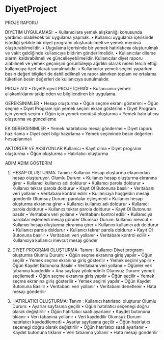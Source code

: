 # DiyetProject

PROJE RAPORU


DIYETIM UYGULAMASI:
•	Kullanıcılara yemek alışkanlığı konusunda yardımcı olabilecek bir uygulama yapmak.
•	Kullanıcı uygulama içerisinde istediği şekilde bir diyet programı oluşturabilmeli ve yemek menüsü oluşturabilmelidir.
•	Uygulama içerisinde bir yemek hatırlatıcısı oluşturulmalı ve vakit geldiğinde kullanıcıya bildirim gönderilmelidir.
•	Kullanıcılar dilerse alarmı kaldırabilmeli ve güncelleyebilmelidir. Kullanıcılar diyet raporu alabilmeli ve yemek geçmişini görüntüleyip ağırlıklı olarak neleri tercih ettiği kullanıcıya özet olarak sunulmalıdır.
•	Kullanıcılar yemek seçimi yaparken besin değeri bilgileri de dahil edilmeli ve rapor alınırken toplam ve ortalama tüketilen besin değerleri de kullanıcıya sunulmalıdır.


PROJE ADI 
•	DiyetProject
PROJE İÇERIĞI
•	Kullanıcının yemek alışkanlıklarını takip eden ve bilgilendiren bir uygulama.

GEREKSINIMLER
•	Hesap oluşturma
•	Öğün seçme ekranı gösterimi
•	Öğün seçme
•	Diyet Program için yemek seçimi ekran gösterimi
•	Diyet Program için yemek seçim
•	Öğün için yemek menüsü oluşturma
•	Yemek hatırlatıcısı oluşturma ve güncelleme

EK GEREKSINIMLER
•	Yemek hatırlatıcısı mesaj gönderme
•	Diyet raporu hazırlama
•	Diyet özet bilgi hazırlama
•	Yemek seçiminde besin değerleri hesaplanmalı

AKTÖRLER VE AKSIYONLAR
Kullanıcı
•	Kayıt olma
•	Diyet programı oluşturma
•	Öğün oluşturma
•	Hatırlatıcı oluşturma

ADIM ADIM GÖSTERIM

1.	HESAP OLUŞTURMA:
Tanım : Kullanıcı Hesap oluşturma ekranından hesap oluşturuyor.
Olumlu Durum:
•	Kullanıcı hesap oluşturma ekranına girer
•	Kullanıcı kullanıcı adı doldurur
•	Kullanıcı parola doldurur
•	Kullanıcı tekrar parola doldurur
•	Kayıt Ol Butonuna basılır
•	Veritabanı veri yollanır
•	Veritabanı kontrol edilir
•	Kullanıcıya hoşgeldin mesajı gönderilir
Olumsuz Durum: parolalar eşleşmedi 
•	Kullanıcı hesap oluşturma ekranına girer
•	Kullanıcı kullanıcı adı doldurur
•	Kullanıcı parola doldurur
•	Kullanıcı tekrar parola doldurur
•	Kayıt Ol Butonuna basılır
•	Veritabanı veri yollanır
•	Veritabanı kontrol edilir
•	Kullanıcıya parolalar eşlemedi mesajı gönder
Olumsuz Durum: kullanıcı mevcut
•	Kullanıcı hesap oluşturma ekranına girer
•	Kullanıcı kullanıcı adı doldurur
•	Kullanıcı parola doldurur
•	Kullanıcı tekrar parola doldurur
•	Kayıt Ol Butonuna basılır
•	Veritabanı veri yollanır
•	Veritabanı kontrol edilir
•	Kullanıcıya kullanıcı mevcut mesajı gönder

2.	DIYET PROGRAMI OLUŞTURMA:
Tanım : Kullanıcı Diyet programı oluşturma
Olumlu Durum:
•	Öğün seçme ekranına giriş yapılır
•	Öğün seçilir
•	Yemek seçme ekranına giriş gösterilir
•	Yemek seçimi yapılır
•	Öğün Kaydet Butonuna Basılır
•	Veritabanı veri yollanır
•	Öğünler veri tabanına kaydedilir
•	Ana sayfaya yönlendirilir
Olumsuz Durum: yemek seçilemedi 
•	Öğün seçme ekranına giriş yapılır
•	Öğün seçilir
•	Yemek seçme ekranına giriş gösterilir
•	Yemek seçimi yapılır
•	Öğün Kaydet Butonuna Basılır
•	Veritabanı veri yollanır
•	Veritabanı denetlenir
•	Hata mesajı gönderilir
3.	HATIRLATICI OLUŞTURMA:
Tanım : Kullanıcı hatırlatıcı oluşturur
Olumlu Durum:
•	Ayarlar sayfasına geçilir
•	Öğün hatırlatıcı seçenegi doğru olarak değiştirilir
•	Öğün hatırlatıcı saati ayarlanır
•	Kaydet butonuna tıklanır 
•	Veri tabanına yollanır 
•	Veri kaydedilir
Olumsuz Durum: hatırlatıcı kaydedilemedi 
•	Ayarlar sayfasına geçilir
•	Öğün hatırlatıcı seçenegi doğru olarak değiştirilir
•	Öğün hatırlatıcı saati ayarlanır
•	Kaydet butonuna tıklanır 
•	Veri tabanına yollanır 
•	Hata mesajı gönderilir
